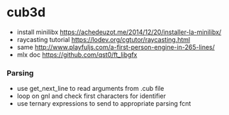 # cub3d #
* install minilibx https://achedeuzot.me/2014/12/20/installer-la-minilibx/
* raycasting tutorial https://lodev.org/cgtutor/raycasting.html
* same http://www.playfuljs.com/a-first-person-engine-in-265-lines/
* mlx doc https://github.com/qst0/ft_libgfx 

### Parsing ###
* use get_next_line to read arguments from .cub file
* loop on gnl and check first characters for identifier
* use ternary expressions to send to appropriate parsing fcnt
